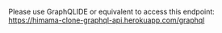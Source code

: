 Please use GraphQLIDE or equivalent to access this endpoint: https://himama-clone-graphql-api.herokuapp.com/graphql

